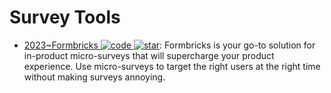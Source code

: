 # Survey Tools

- [2023~Formbricks ![code](https://ng-tech.icu/assets/code.svg) ![star](https://img.shields.io/github/stars/formbricks/formbricks)](https://github.com/formbricks/formbricks): Formbricks is your go-to solution for in-product micro-surveys that will supercharge your product experience. Use micro-surveys to target the right users at the right time without making surveys annoying.
